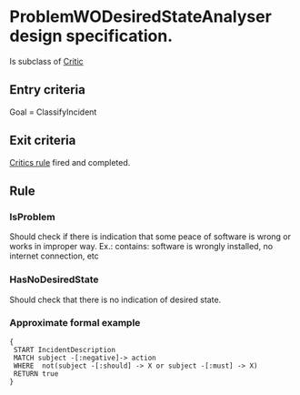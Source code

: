 # ProblemWODesiredStateAnalyser design specification.

Is subclass of [Critic](critics.md)

## Entry criteria

Goal = ClassifyIncident

## Exit criteria

[Critics rule](critics.md#rule) fired and completed.

## Rule

### IsProblem
Should check if there is indication that some peace of software is wrong or works in improper way.
Ex.: contains: software is wrongly installed, no internet connection, etc

### HasNoDesiredState
Should check that there is no indication of desired state.


### Approximate formal example
```
{
 START IncidentDescription
 MATCH subject -[:negative]-> action
 WHERE  not(subject -[:should] -> X or subject -[:must] -> X)
 RETURN true
}
```
